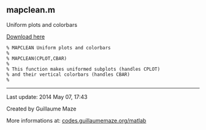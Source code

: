 ## mapclean.m ##
Uniform plots and colorbars

[Download here](http://guillaumemaze.googlecode.com/svn/trunk/matlab/codes/graphicxPlots/mapclean.m)

```
% MAPCLEAN Uniform plots and colorbars
%
% MAPCLEAN(CPLOT,CBAR)
% 
% This function makes uniformed subplots (handles CPLOT)
% and their vertical colorbars (handles CBAR)
%
```

---

Last update: 2014 May 07, 17:43

Created by Guillaume Maze

More informations at: [codes.guillaumemaze.org/matlab](http://codes.guillaumemaze.org/matlab)
